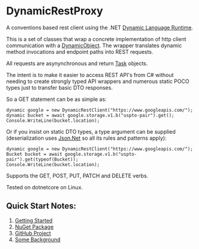 DynamicRestProxy
================

A conventions based rest client using the .NET 
[Dynamic Language Runtime](http://msdn.microsoft.com/en-us/library/dd233052(v=vs.110).aspx). 

This is a set of classes that wrap a concrete implementation of http client communication with a
[DynamicObject](http://msdn.microsoft.com/en-us/library/system.dynamic.dynamicobject(v=vs.110).aspx). 
The wrapper translates dynamic method invocations and endpoint paths into REST requests. 

All requests are asynynchronous and return [Task](https://msdn.microsoft.com/en-us/library/system.threading.tasks.task(v=vs.110).aspx) objects.

The intent is to make it easier to access REST API's from C# without needing to create strongly typed API wrappers and 
numerous static POCO types just to transfer basic DTO responses. 

So a GET statement can be as simple as:

    dynamic google = new DynamicRestClient("https://www.googleapis.com/");
    dynamic bucket = await google.storage.v1.b("uspto-pair").get();
    Console.WriteLine(bucket.location);

Or if you insist on static DTO types, a type argument can be supplied (deserialization uses [Json.Net](http://json.codeplex.com/) so all its rules and patterns apply):

    dynamic google = new DynamicRestClient("https://www.googleapis.com/");
    Bucket bucket = await google.storage.v1.b("uspto-pair").get(typeof(Bucket));
    Console.WriteLine(bucket.location);

Supports the GET, POST, PUT, PATCH and DELETE verbs.

Tested on dotnetcore on Linux.

## Quick Start Notes:

1. [Getting Started](articles/getting-started.md)
2. [NuGet Package](https://www.nuget.org/packages/DynamicRestProxy/)
3. [GitHub Project](https://github.com/dkackman/DynamicRestProxy/)
4. [Some Background](https://www.codeproject.com/Articles/762189/A-Dynamic-Rest-Client-Proxy-with-the-DLR)